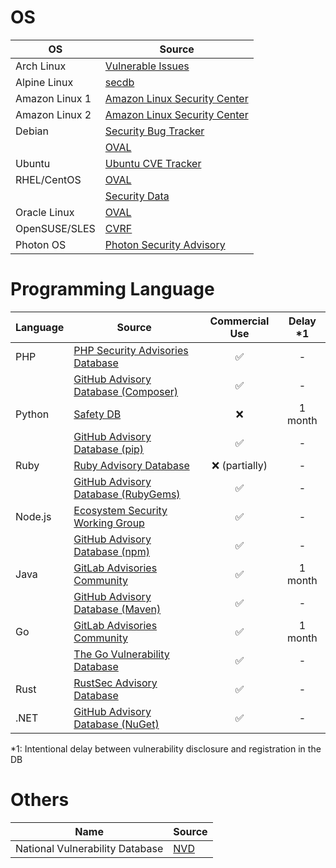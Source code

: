 # OS

| OS             | Source                                                                              |  
| ---------------| ------------------------------------------------------------------------------------|
| Arch Linux     | [Vulnerable Issues](https://security.archlinux.org/)                                | 
| Alpine Linux   | [secdb](https://secdb.alpinelinux.org/)                                             | 
| Amazon Linux 1 | [Amazon Linux Security Center](https://alas.aws.amazon.com/)                        | 
| Amazon Linux 2 | [Amazon Linux Security Center](https://alas.aws.amazon.com/alas2.html)              | 
| Debian         | [Security Bug Tracker](https://security-tracker.debian.org/tracker/)                | 
|                | [OVAL](https://www.debian.org/security/oval/)                                       | 
| Ubuntu         | [Ubuntu CVE Tracker](https://ubuntu.com/security/cve)                               | 
| RHEL/CentOS    | [OVAL](https://www.redhat.com/security/data/oval/v2/)                               | 
|                | [Security Data](https://www.redhat.com/security/data/metrics/)                               | 
| Oracle Linux   | [OVAL](https://linux.oracle.com/security/oval/)                                     | 
| OpenSUSE/SLES	 | [CVRF](http://ftp.suse.com/pub/projects/security/cvrf/)                             | 
| Photon OS      | [Photon Security Advisory](https://packages.vmware.com/photon/photon_cve_metadata/) | 

# Programming Language

| Language                     | Source                                                                                           | Commercial Use  | Delay *1 |
| ---------------------------- | ------------------------------------------------------------------------------------------------ |:---------------:|:--------:|
| PHP                          | [PHP Security Advisories Database](https://github.com/FriendsOfPHP/security-advisories)          | ✅              | -        |
|                              | [GitHub Advisory Database (Composer)](https://github.com/advisories?query=ecosystem%3Acomposer)  | ✅              | -        |
| Python                       | [Safety DB](https://github.com/pyupio/safety-db)                                                 | ❌              | 1 month  |
|                              | [GitHub Advisory Database (pip)](https://github.com/advisories?query=ecosystem%3Apip)            | ✅              | -        |
| Ruby                         | [Ruby Advisory Database](https://github.com/rubysec/ruby-advisory-db)                            | ❌ (partially)  | -        |
|                              | [GitHub Advisory Database (RubyGems)](https://github.com/advisories?query=ecosystem%3Arubygems)  | ✅              | -        |
| Node.js                      | [Ecosystem Security Working Group](https://github.com/nodejs/security-wg)                        | ✅              | -        |
|                              | [GitHub Advisory Database (npm)](https://github.com/advisories?query=ecosystem%3Anpm)            | ✅              | -        |
| Java                         | [GitLab Advisories Community](https://gitlab.com/gitlab-org/advisories-community)                | ✅              | 1 month  |
|                              | [GitHub Advisory Database (Maven)](https://github.com/advisories?query=ecosystem%3Amaven)        | ✅              | -        |
| Go                           | [GitLab Advisories Community](https://gitlab.com/gitlab-org/advisories-community)                | ✅              | 1 month  |
|                              | [The Go Vulnerability Database](https://github.com/golang/vulndb)                                | ✅              | -        |
| Rust                         | [RustSec Advisory Database](https://github.com/advisories?query=ecosystem%3Anuget)               | ✅              | -        |
| .NET                         | [GitHub Advisory Database (NuGet)](https://github.com/RustSec/advisory-db)                       | ✅              | -        |

*1: Intentional delay between vulnerability disclosure and registration in the DB

# Others

| Name                            | Source                                                  |  
| --------------------------------|---------------------------------------------------------|
| National Vulnerability Database | [NVD](https://nvd.nist.gov/)                            | 
